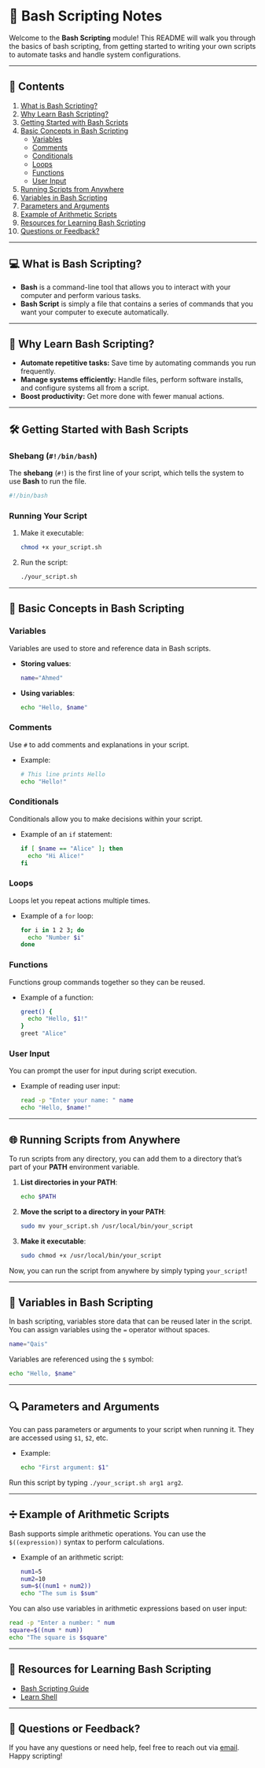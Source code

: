 # 🔧 Bash Scripting Notes

Welcome to the **Bash Scripting** module! This README will walk you through the basics of bash scripting, from getting started to writing your own scripts to automate tasks and handle system configurations.

---

## 📑 Contents
1. [What is Bash Scripting?](#-what-is-bash-scripting)
2. [Why Learn Bash Scripting?](#-why-learn-bash-scripting)
3. [Getting Started with Bash Scripts](#-getting-started-with-bash-scripts)
4. [Basic Concepts in Bash Scripting](#-basic-concepts-in-bash-scripting)
    - [Variables](#variables)
    - [Comments](#comments)
    - [Conditionals](#conditionals)
    - [Loops](#loops)
    - [Functions](#functions)
    - [User Input](#user-input)
5. [Running Scripts from Anywhere](#-running-scripts-from-anywhere)
6. [Variables in Bash Scripting](#-variables-in-bash-scripting)
7. [Parameters and Arguments](#-parameters-and-arguments)
8. [Example of Arithmetic Scripts](#-example-of-arithmetic-scripts)
9. [Resources for Learning Bash Scripting](#-resources-for-learning-bash-scripting)
10. [Questions or Feedback?](#-questions-or-feedback)

---

## 💻 What is Bash Scripting?

- **Bash** is a command-line tool that allows you to interact with your computer and perform various tasks.
- **Bash Script** is simply a file that contains a series of commands that you want your computer to execute automatically.

---

## 🚀 Why Learn Bash Scripting?

- **Automate repetitive tasks:** Save time by automating commands you run frequently.
- **Manage systems efficiently:** Handle files, perform software installs, and configure systems all from a script.
- **Boost productivity:** Get more done with fewer manual actions.

---

## 🛠️ Getting Started with Bash Scripts

### Shebang (`#!/bin/bash`)
The **shebang** (`#!`) is the first line of your script, which tells the system to use **Bash** to run the file.

```bash
#!/bin/bash
```

### Running Your Script
1. Make it executable:
    ```bash
    chmod +x your_script.sh
    ```

2. Run the script:
    ```bash
    ./your_script.sh
    ```

---

## 🧠 Basic Concepts in Bash Scripting

### Variables
Variables are used to store and reference data in Bash scripts.

- **Storing values**:  
  ```bash
  name="Ahmed"
  ```

- **Using variables**:  
  ```bash
  echo "Hello, $name"
  ```

### Comments
Use `#` to add comments and explanations in your script.

- Example:  
  ```bash
  # This line prints Hello
  echo "Hello!"
  ```

### Conditionals
Conditionals allow you to make decisions within your script.

- Example of an `if` statement:  
  ```bash
  if [ $name == "Alice" ]; then
    echo "Hi Alice!"
  fi
  ```

### Loops
Loops let you repeat actions multiple times.

- Example of a `for` loop:  
  ```bash
  for i in 1 2 3; do
    echo "Number $i"
  done
  ```

### Functions
Functions group commands together so they can be reused.

- Example of a function:  
  ```bash
  greet() {
    echo "Hello, $1!"
  }
  greet "Alice"
  ```

### User Input
You can prompt the user for input during script execution.

- Example of reading user input:  
  ```bash
  read -p "Enter your name: " name
  echo "Hello, $name!"
  ```

---

## 🌐 Running Scripts from Anywhere

To run scripts from any directory, you can add them to a directory that’s part of your **PATH** environment variable.

1. **List directories in your PATH**:
    ```bash
    echo $PATH
    ```

2. **Move the script to a directory in your PATH**:
    ```bash
    sudo mv your_script.sh /usr/local/bin/your_script
    ```

3. **Make it executable**:
    ```bash
    sudo chmod +x /usr/local/bin/your_script
    ```

Now, you can run the script from anywhere by simply typing `your_script`!

---

## 🔧 Variables in Bash Scripting
In bash scripting, variables store data that can be reused later in the script. You can assign variables using the `=` operator without spaces.

```bash
name="Qais"
```

Variables are referenced using the `$` symbol:

```bash
echo "Hello, $name"
```

---

## 🔍 Parameters and Arguments

You can pass parameters or arguments to your script when running it. They are accessed using `$1`, `$2`, etc.

- Example:
  ```bash
  echo "First argument: $1"
  ```

Run this script by typing `./your_script.sh arg1 arg2`.

---

## ➗ Example of Arithmetic Scripts

Bash supports simple arithmetic operations. You can use the `$((expression))` syntax to perform calculations.

- Example of an arithmetic script:
    ```bash
    num1=5
    num2=10
    sum=$((num1 + num2))
    echo "The sum is $sum"
    ```

You can also use variables in arithmetic expressions based on user input:

```bash
read -p "Enter a number: " num
square=$((num * num))
echo "The square is $square"
```

---

## 🔗 Resources for Learning Bash Scripting
- [Bash Scripting Guide](https://linuxconfig.org/bash-scripting-tutorial-for-beginners)
- [Learn Shell](https://www.learnshell.org/)

---

## 📧 Questions or Feedback?
If you have any questions or need help, feel free to reach out via [email](mailto:qaisbaraki81@gmail.com). Happy scripting!

